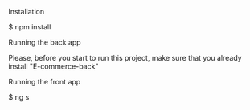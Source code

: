 Installation

$ npm install

Running the back app

Please, before you start to run this project, make sure that you already install "E-commerce-back"

Running the front app

$ ng s
